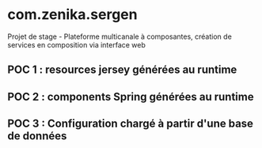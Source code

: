 # com.zenika.sergen
Projet de stage - Plateforme multicanale à composantes, création de services en composition via interface web

## POC 1 : resources jersey générées au runtime

## POC 2 : components Spring générées au runtime


## POC 3 : Configuration chargé à partir d'une base de données
